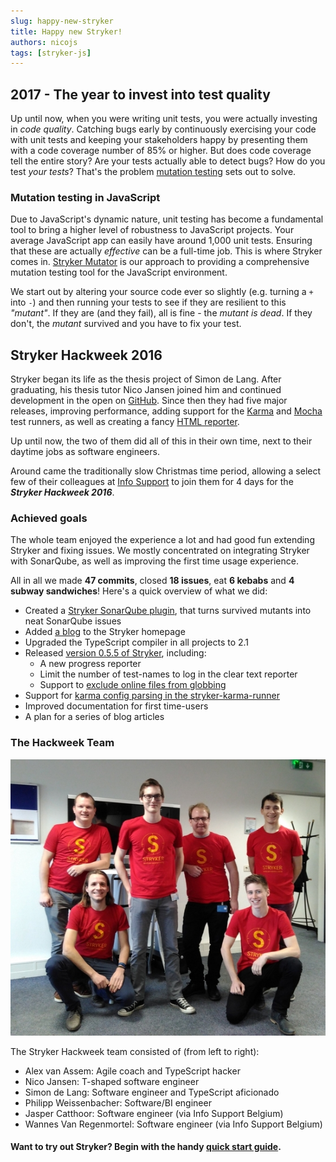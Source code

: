 ```yaml
---
slug: happy-new-stryker
title: Happy new Stryker!
authors: nicojs
tags: [stryker-js]
---
```


## 2017 - The year to invest into test quality

Up until now, when you were writing unit tests, you were actually investing in _code quality_. Catching bugs early by continuously
exercising your code with unit tests and keeping your stakeholders happy by presenting them with a code coverage number of 85% or higher.
But does code coverage tell the entire story? Are your tests actually able to detect bugs? How do you test _your tests_?
That's the problem [mutation testing](https://en.wikipedia.org/wiki/Mutation_testing) sets out to solve.

<!--truncate-->

### Mutation testing in JavaScript

Due to JavaScript's dynamic nature, unit testing has become a fundamental tool to bring a higher level of robustness to JavaScript projects.
Your average JavaScript app can easily have around 1,000 unit tests. Ensuring that these are actually _effective_ can be a full-time job. This is where Stryker comes in.
[Stryker Mutator](http://stryker-mutator.github.io/) is our approach to providing a comprehensive mutation testing tool for the JavaScript environment.

We start out by altering your source code ever so slightly (e.g. turning a `+` into `-`) and then running your tests to see if they are
resilient to this _"mutant"_. If they are (and they fail), all is fine - the _mutant is dead_. If they don't, the _mutant_ survived and you have to fix your test.

## Stryker Hackweek 2016

Stryker began its life as the thesis project of Simon de Lang. After graduating, his thesis tutor Nico Jansen joined him and continued development in the open on [GitHub](https://github.com/stryker-mutator/).
Since then they had five major releases, improving performance, adding support for the [Karma](http://karma-runner.github.io/1.0/index.html) and [Mocha](http://mochajs.org/) test runners,
as well as creating a fancy [HTML reporter](https://github.com/stryker-mutator/mutation-testing-elements/tree/master/packages/mutation-testing-elements).

Up until now, the two of them did all of this in their own time, next to their daytime jobs as software engineers.

Around came the traditionally slow Christmas time period, allowing a select few of their colleagues at [Info Support](https://www.infosupport.com/) to join them for 4 days for the **_Stryker Hackweek 2016_**.

### Achieved goals

The whole team enjoyed the experience a lot and had good fun extending Stryker and fixing issues.
We mostly concentrated on integrating Stryker with SonarQube, as well as improving the first time usage experience.

All in all we made **47 commits**, closed **18 issues**, eat **6 kebabs** and **4 subway sandwiches**!
Here's a quick overview of what we did:

- Created a [Stryker SonarQube plugin](https://github.com/stryker-mutator/sonar-stryker-plugin), that turns survived mutants into neat SonarQube issues
- Added [a blog](http://stryker-mutator.github.io/blog.html) to the Stryker homepage
- Upgraded the TypeScript compiler in all projects to 2.1
- Released [version 0.5.5 of Stryker](http://stryker-mutator.github.io/blog/2016-12-30/stryker-0-5-5.html), including:
  - A new progress reporter
  - Limit the number of test-names to log in the clear text reporter
  - Support to [exclude online files from globbing](https://github.com/stryker-mutator/stryker-js/issues/90)
- Support for [karma config parsing in the stryker-karma-runner](https://github.com/stryker-mutator/stryker-js/tree/master/packages/stryker-karma-runner/issues/7)
- Improved documentation for first time-users
- A plan for a series of blog articles

### The Hackweek Team

![The Hackweek Team (f.l.t.r.): Alex van Assem, Nico Jansen, Simon de Lang, Philipp Weissenbacher, Jasper Catthoor, Wannes Van Regenmortel](/images/blogs/stryker-team-photo.jpg)

The Stryker Hackweek team consisted of (from left to right):

- Alex van Assem: Agile coach and TypeScript hacker
- Nico Jansen: T-shaped software engineer
- Simon de Lang: Software engineer and TypeScript aficionado
- Philipp Weissenbacher: Software/BI engineer
- Jasper Catthoor: Software engineer (via Info Support Belgium)
- Wannes Van Regenmortel: Software engineer (via Info Support Belgium)

#### Want to try out Stryker? Begin with the handy [quick start guide](http://stryker-mutator.github.io/quickstart.html).
